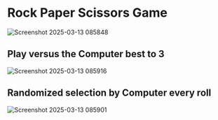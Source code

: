 # Rock Paper Scissors Game
![Screenshot 2025-03-13 085848](https://github.com/user-attachments/assets/14da3e70-9287-43a8-90cc-30ddb67b24e5)

## Play versus the Computer best to 3
![Screenshot 2025-03-13 085916](https://github.com/user-attachments/assets/875a134a-5b1d-4f35-9256-f4991d0be0ff)

## Randomized selection by Computer every roll
![Screenshot 2025-03-13 085901](https://github.com/user-attachments/assets/01b001f1-64fc-4635-8863-7d72e9a168f3)
